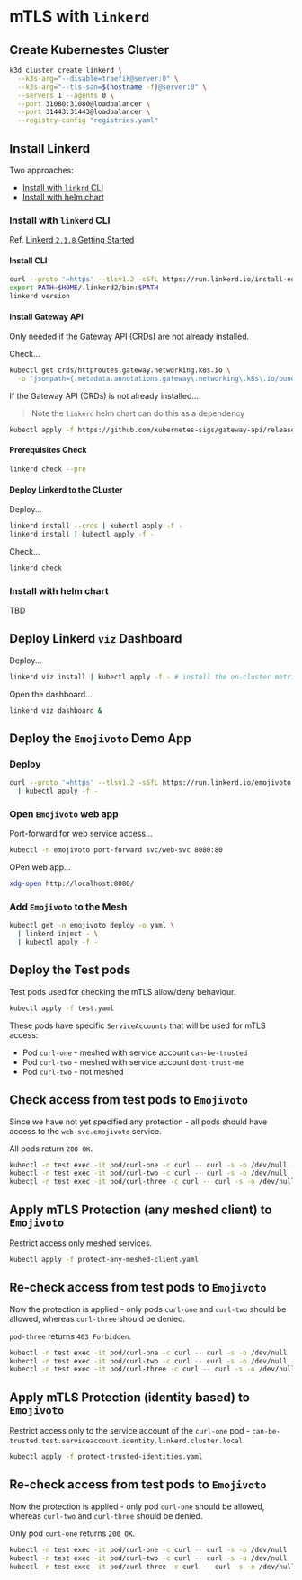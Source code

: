 # mTLS with `linkerd`

## Create Kubernestes Cluster

```bash
k3d cluster create linkerd \
  --k3s-arg="--disable=traefik@server:0" \
  --k3s-arg="--tls-san=$(hostname -f)@server:0" \
  --servers 1 --agents 0 \
  --port 31080:31080@loadbalancer \
  --port 31443:31443@loadbalancer \
  --registry-config "registries.yaml"
```

## Install Linkerd

Two approaches:
* [Install with `linkrd` CLI](#install-with-linkerd-cli)
* [Install with helm chart](#install-with-helm-chart)

### Install with `linkerd` CLI

Ref. [Linkerd `2.1.8` Getting Started](https://linkerd.io/2.18/getting-started/)

#### Install CLI

```bash
curl --proto '=https' --tlsv1.2 -sSfL https://run.linkerd.io/install-edge | sh
export PATH=$HOME/.linkerd2/bin:$PATH
linkerd version
```

#### Install Gateway API

Only needed if the Gateway API (CRDs) are not already installed.

Check...

```bash
kubectl get crds/httproutes.gateway.networking.k8s.io \
  -o "jsonpath={.metadata.annotations.gateway\.networking\.k8s\.io/bundle-version}"
```

If the Gateway API (CRDs) is not already installed...

> Note the `linkerd` helm chart can do this as a dependency

```bash
kubectl apply -f https://github.com/kubernetes-sigs/gateway-api/releases/download/v1.2.1/standard-install.yaml
```

#### Prerequisites Check

```bash
linkerd check --pre
```

#### Deploy Linkerd to the CLuster

Deploy...

```bash
linkerd install --crds | kubectl apply -f -
linkerd install | kubectl apply -f -
```

Check...

```bash
linkerd check
```

### Install with helm chart

TBD

## Deploy Linkerd `viz` Dashboard

Deploy...

```bash
linkerd viz install | kubectl apply -f - # install the on-cluster metrics stack
```

Open the dashboard...

```bash
linkerd viz dashboard &
```

## Deploy the `Emojivoto` Demo App

### Deploy

```bash
curl --proto '=https' --tlsv1.2 -sSfL https://run.linkerd.io/emojivoto.yml \
  | kubectl apply -f -
```

### Open `Emojivoto` web app

Port-forward for web service access...

```bash
kubectl -n emojivoto port-forward svc/web-svc 8080:80
```

OPen web app...

```bash
xdg-open http://localhost:8080/
```

### Add `Emojivoto` to the Mesh

```bash
kubectl get -n emojivoto deploy -o yaml \
  | linkerd inject - \
  | kubectl apply -f -
```

## Deploy the Test pods

Test pods used for checking the mTLS allow/deny behaviour.

```bash
kubectl apply -f test.yaml
```

These pods have specific `ServiceAccounts` that will be used for mTLS access:
* Pod `curl-one` - meshed with service account `can-be-trusted`
* Pod `curl-two` - meshed with service account `dont-trust-me`
* Pod `curl-two` - not meshed

## Check access from test pods to `Emojivoto`

Since we have not yet specified any protection - all pods should have access to the `web-svc.emojivoto` service.

All pods return `200 OK`.

```bash
kubectl -n test exec -it pod/curl-one -c curl -- curl -s -o /dev/null -D - web-svc.emojivoto | grep -i "^HTTP/" ; \
kubectl -n test exec -it pod/curl-two -c curl -- curl -s -o /dev/null -D - web-svc.emojivoto | grep -i "^HTTP/" ; \
kubectl -n test exec -it pod/curl-three -c curl -- curl -s -o /dev/null -D - web-svc.emojivoto | grep -i "^HTTP/"
```

## Apply mTLS Protection (any meshed client) to `Emojivoto`

Restrict access only meshed services.

```bash
kubectl apply -f protect-any-meshed-client.yaml
```

## Re-check access from test pods to `Emojivoto`

Now the protection is applied - only pods `curl-one` and `curl-two` should be allowed, whereas `curl-three` should be denied.

`pod-three` returns `403 Forbidden`.

```bash
kubectl -n test exec -it pod/curl-one -c curl -- curl -s -o /dev/null -D - web-svc.emojivoto | grep -i "^HTTP/" ; \
kubectl -n test exec -it pod/curl-two -c curl -- curl -s -o /dev/null -D - web-svc.emojivoto | grep -i "^HTTP/" ; \
kubectl -n test exec -it pod/curl-three -c curl -- curl -s -o /dev/null -D - web-svc.emojivoto | grep -i "^HTTP/"
```

## Apply mTLS Protection (identity based) to `Emojivoto`

Restrict access only to the service account of the `curl-one` pod - `can-be-trusted.test.serviceaccount.identity.linkerd.cluster.local`.

```bash
kubectl apply -f protect-trusted-identities.yaml
```

## Re-check access from test pods to `Emojivoto`

Now the protection is applied - only pod `curl-one` should be allowed, whereas `curl-two` and `curl-three` should be denied.

Only pod `curl-one` returns `200 OK`.

```bash
kubectl -n test exec -it pod/curl-one -c curl -- curl -s -o /dev/null -D - web-svc.emojivoto | grep -i "^HTTP/" ; \
kubectl -n test exec -it pod/curl-two -c curl -- curl -s -o /dev/null -D - web-svc.emojivoto | grep -i "^HTTP/" ; \
kubectl -n test exec -it pod/curl-three -c curl -- curl -s -o /dev/null -D - web-svc.emojivoto | grep -i "^HTTP/"
```
